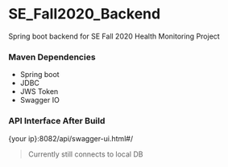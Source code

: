 # SE_Fall2020_Backend
Spring boot backend for SE Fall 2020 Health Monitoring Project
### Maven Dependencies
- Spring boot
- JDBC
- JWS Token
- Swagger IO
### API Interface After Build
{your ip}:8082/api/swagger-ui.html#/

> Currently still connects to local DB
